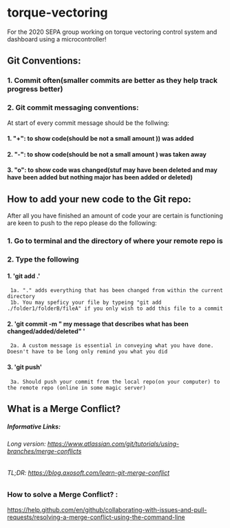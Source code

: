 # torque-vectoring
For the 2020 SEPA group working on torque vectoring control system and dashboard using a microcontroller!

## Git Conventions: 

### 1. Commit often(smaller commits are better as they help track progress better)

### 2. Git commit messaging conventions:
At start of every commit message should be the follwing:

#### 1.   "+": to show code(should be not a small amount )) was added
#### 2.   "-": to show code(should be not a small amount ) was taken away
#### 3.   "o": to show code was changed(stuf may have been deleted and may have been added but nothing major has been added or deleted)

## How to add your new code to the Git repo:

After all you have finished  an amount of code your are certain is functioning are keen to push to the repo please do the following:
### 1. Go to terminal and the directory of where your remote repo is
### 2. Type the following
#### 1. 'git add .'  
     1a. "." adds everything that has been changed from within the current directory
     1b. You may speficy your file by typeing "git add ./folder1/folderB/fileA" if you only wish to add this file to a commit
#### 2. 'git commit -m " my message that describes what has been changed/added/deleted" ' 
     2a. A custom message is essential in conveying what you have done. Doesn't have to be long only remind you what you did
#### 3. 'git push'
     3a. Should push your commit from the local repo(on your computer) to the remote repo (online in some magic server)

## What is a Merge Conflict?

##### Informative Links:
###### Long version: https://www.atlassian.com/git/tutorials/using-branches/merge-conflicts
###### TL;DR: https://blog.axosoft.com/learn-git-merge-conflict


### How to solve a Merge Conflict? : 
https://help.github.com/en/github/collaborating-with-issues-and-pull-requests/resolving-a-merge-conflict-using-the-command-line
